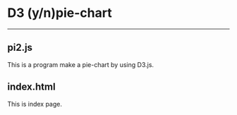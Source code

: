 # D3 (y/n)pie-chart
---

## pi2.js
This is a program make a pie-chart by using D3.js.

## index.html
This is index page.
